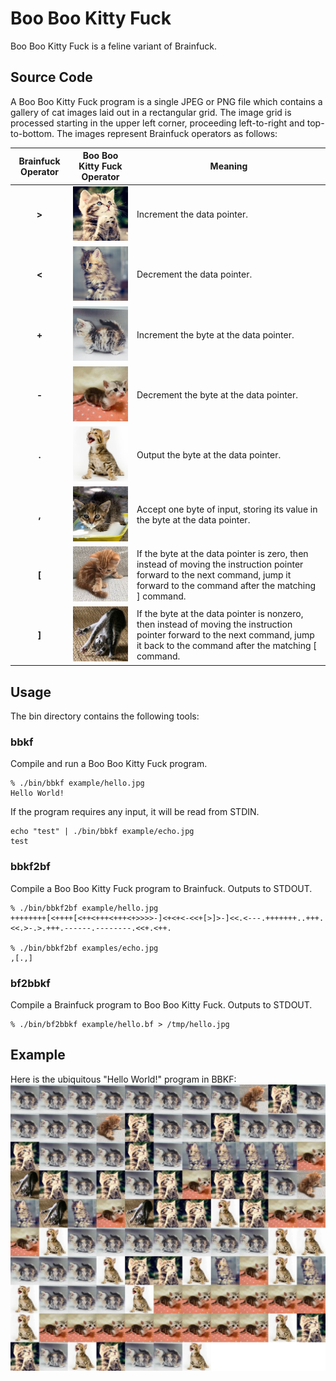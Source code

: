 # Boo Boo Kitty Fuck

Boo Boo Kitty Fuck is a feline variant of Brainfuck.

## Source Code

A Boo Boo Kitty Fuck program is a single JPEG or PNG file which contains a gallery of cat images laid out in a rectangular grid. The image grid is processed starting in the upper left corner, proceeding left-to-right and top-to-bottom. The images represent Brainfuck operators as follows:

Brainfuck Operator | Boo Boo Kitty Fuck Operator | Meaning
:-: | :-: | ---
__>__ | ![right](images/right.jpg) | Increment the data pointer.
__<__ | ![left](images/left.jpg) | Decrement the data pointer.
__+__ | ![increment](images/increment.jpg) | Increment the byte at the data pointer.
__-__ | ![decrement](images/decrement.jpg) | Decrement the byte at the data pointer.
__.__ | ![output](images/output.jpg) | Output the byte at the data pointer.
__,__ | ![input](images/input.jpg) | Accept one byte of input, storing its value in the byte at the data pointer.
__[__ | ![open](images/open.jpg) | If the byte at the data pointer is zero, then instead of moving the instruction pointer forward to the next command, jump it forward to the command after the matching ] command.
__]__ | ![close](images/close.jpg) | If the byte at the data pointer is nonzero, then instead of moving the instruction pointer forward to the next command, jump it back to the command after the matching [ command.

## Usage

The bin directory contains the following tools:

### bbkf
Compile and run a Boo Boo Kitty Fuck program.

    % ./bin/bbkf example/hello.jpg
    Hello World!

If the program requires any input, it will be read from STDIN.

    echo "test" | ./bin/bbkf example/echo.jpg
    test

### bbkf2bf
Compile a Boo Boo Kitty Fuck program to Brainfuck. Outputs to STDOUT.

    % ./bin/bbkf2bf example/hello.jpg
    ++++++++[<++++[<++<+++<+++<+>>>>-]<+<+<-<<+[>]>-]<<.<---.+++++++..+++.<<.>-.>.+++.------.--------.<<+.<++.

    % ./bin/bbkf2bf examples/echo.jpg
    ,[.,]

### bf2bbkf
Compile a Brainfuck program to Boo Boo Kitty Fuck. Outputs to STDOUT.

    % ./bin/bf2bbkf example/hello.bf > /tmp/hello.jpg

## Example
Here is the ubiquitous "Hello World!" program in BBKF:
![Hello World!](examples/hello.jpg)
